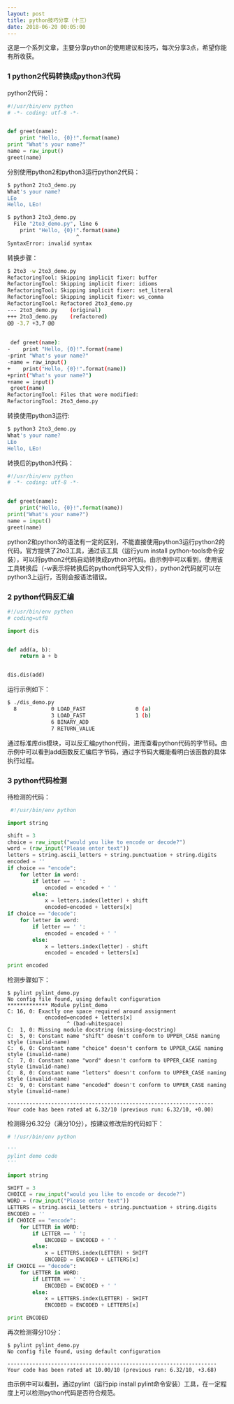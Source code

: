 ```yaml
---
layout: post
title: python技巧分享（十三）
date: 2018-06-20 00:05:00
---
```


这是一个系列文章，主要分享python的使用建议和技巧，每次分享3点，希望你能有所收获。

### 1 python2代码转换成python3代码

python2代码：

```python
#!/usr/bin/env python
# -*- coding: utf-8 -*-


def greet(name):
    print "Hello, {0}!".format(name)
print "What's your name?"
name = raw_input()
greet(name)
```

分别使用python2和python3运行python2代码：

```bash
$ python2 2to3_demo.py
What's your name?
LEo
Hello, LEo!
```

```bash
$ python3 2to3_demo.py
  File "2to3_demo.py", line 6
    print "Hello, {0}!".format(name)
                      ^
SyntaxError: invalid syntax
```

转换步骤：

```bash
$ 2to3 -w 2to3_demo.py
RefactoringTool: Skipping implicit fixer: buffer
RefactoringTool: Skipping implicit fixer: idioms
RefactoringTool: Skipping implicit fixer: set_literal
RefactoringTool: Skipping implicit fixer: ws_comma
RefactoringTool: Refactored 2to3_demo.py
--- 2to3_demo.py    (original)
+++ 2to3_demo.py    (refactored)
@@ -3,7 +3,7 @@
 
 
 def greet(name):
-    print "Hello, {0}!".format(name)
-print "What's your name?"
-name = raw_input()
+    print("Hello, {0}!".format(name))
+print("What's your name?")
+name = input()
 greet(name)
RefactoringTool: Files that were modified:
RefactoringTool: 2to3_demo.py
```

转换使用python3运行:

```bash
$ python3 2to3_demo.py
What's your name?
LEo
Hello, LEo!
```

转换后的python3代码：

```python
#!/usr/bin/env python
# -*- coding: utf-8 -*-


def greet(name):
    print("Hello, {0}!".format(name))
print("What's your name?")
name = input()
greet(name)
```

python2和python3的语法有一定的区别，不能直接使用python3运行python2的代码，官方提供了2to3工具，通过该工具（运行yum install python-tools命令安装），可以将python2代码自动转换成python3代码。由示例中可以看到，使用该工具转换后（-w表示将转换后的python代码写入文件），python2代码就可以在python3上运行，否则会报语法错误。

### 2 python代码反汇编

```python
#!/usr/bin/env python
# coding=utf8

import dis


def add(a, b):
    return a + b


dis.dis(add)
```

运行示例如下：

```bash
$ ./dis_demo.py 
  8           0 LOAD_FAST                0 (a)
              3 LOAD_FAST                1 (b)
              6 BINARY_ADD          
              7 RETURN_VALUE        
```

通过标准库dis模块，可以反汇编python代码，进而查看python代码的字节码。由示例中可以看到add函数反汇编后字节码，通过字节码大概能看明白该函数的具体执行过程。

### 3 python代码检测

待检测的代码：

```python
 #!/usr/bin/env python

import string

shift = 3
choice = raw_input("would you like to encode or decode?")
word = (raw_input("Please enter text"))
letters = string.ascii_letters + string.punctuation + string.digits
encoded = ''
if choice == "encode":
    for letter in word:
        if letter == ' ':
            encoded = encoded + ' '
        else:
            x = letters.index(letter) + shift
            encoded=encoded + letters[x]
if choice == "decode":
    for letter in word:
        if letter == ' ':
            encoded = encoded + ' '
        else:
            x = letters.index(letter) - shift
            encoded = encoded + letters[x]

print encoded
```

检测步骤如下：

```
$ pylint pylint_demo.py 
No config file found, using default configuration
************* Module pylint_demo
C: 16, 0: Exactly one space required around assignment
            encoded=encoded + letters[x]
                   ^ (bad-whitespace)
C:  1, 0: Missing module docstring (missing-docstring)
C:  5, 0: Constant name "shift" doesn't conform to UPPER_CASE naming style (invalid-name)
C:  6, 0: Constant name "choice" doesn't conform to UPPER_CASE naming style (invalid-name)
C:  7, 0: Constant name "word" doesn't conform to UPPER_CASE naming style (invalid-name)
C:  8, 0: Constant name "letters" doesn't conform to UPPER_CASE naming style (invalid-name)
C:  9, 0: Constant name "encoded" doesn't conform to UPPER_CASE naming style (invalid-name)

------------------------------------------------------------------
Your code has been rated at 6.32/10 (previous run: 6.32/10, +0.00)
```

检测得分6.32分（满分10分），按建议修改后的代码如下：

```python
# !/usr/bin/env python

'''
pylint demo code
'''

import string

SHIFT = 3
CHOICE = raw_input("would you like to encode or decode?")
WORD = (raw_input("Please enter text"))
LETTERS = string.ascii_letters + string.punctuation + string.digits
ENCODED = ''
if CHOICE == "encode":
    for LETTER in WORD:
        if LETTER == ' ':
            ENCODED = ENCODED + ' '
        else:
            x = LETTERS.index(LETTER) + SHIFT
            ENCODED = ENCODED + LETTERS[x]
if CHOICE == "decode":
    for LETTER in WORD:
        if LETTER == ' ':
            ENCODED = ENCODED + ' '
        else:
            x = LETTERS.index(LETTER) - SHIFT
            ENCODED = ENCODED + LETTERS[x]

print ENCODED
```

再次检测得分10分：

```
$ pylint pylint_demo.py 
No config file found, using default configuration

-------------------------------------------------------------------
Your code has been rated at 10.00/10 (previous run: 6.32/10, +3.68)
```

由示例中可以看到，通过pylint（运行pip install pylint命令安装）工具，在一定程度上可以检测python代码是否符合规范。
